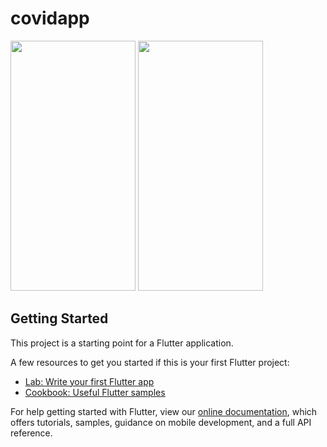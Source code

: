 # covidapp

<img src="https://github.com/AlexGolovach/covid_app/blob/master/screenshots/App-image.gif" width="200" height="400" />
<img src="https://github.com/AlexGolovach/covid_app/blob/master/screenshots/Location-image.gif" width="200" height="400" />

## Getting Started

This project is a starting point for a Flutter application.

A few resources to get you started if this is your first Flutter project:

- [Lab: Write your first Flutter app](https://flutter.dev/docs/get-started/codelab)
- [Cookbook: Useful Flutter samples](https://flutter.dev/docs/cookbook)

For help getting started with Flutter, view our
[online documentation](https://flutter.dev/docs), which offers tutorials,
samples, guidance on mobile development, and a full API reference.
